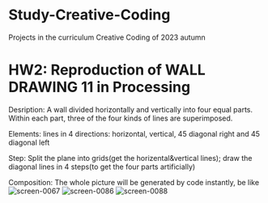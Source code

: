 # Study-Creative-Coding
Projects in the curriculum Creative Coding of 2023 autumn

# HW2: Reproduction of WALL DRAWING 11 in Processing #
  Desription: A wall divided horizontally and vertically into four equal parts. Within each part, three of the four kinds of lines are superimposed.

  Elements: lines in 4 directions: horizontal, vertical, 45 diagonal right and 45 diagonal left
  
  Step: Split the plane into grids(get the horizental&vertical lines);
        draw the diagonal lines in 4 steps(to get the four parts artificially)
        
 Composition: The whole picture will be generated by code instantly, be like 
![screen-0067](https://user-images.githubusercontent.com/113407948/193443585-673623bb-06a4-4ef0-908e-71596d037c88.jpg)
![screen-0086](https://user-images.githubusercontent.com/113407948/193443586-2ea03243-d408-4726-89e9-713e15f8cb6b.jpg)
![screen-0088](https://user-images.githubusercontent.com/113407948/193443591-907d2429-7fbb-43f2-835a-b0a530174c29.jpg)
